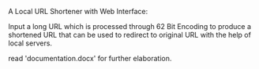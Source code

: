 A Local URL Shortener with Web Interface:

Input a long URL which is processed through 62 Bit Encoding to produce a shortened URL that can be used to redirect to original URL with the help of local servers.

read 'documentation.docx' for further elaboration.
